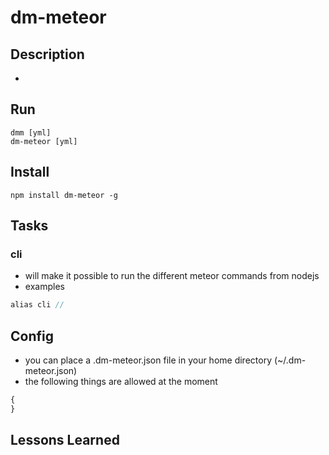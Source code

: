 # dm-meteor

## Description
*

## Run
```
dmm [yml]
dm-meteor [yml]
```

## Install

```
npm install dm-meteor -g
```

## Tasks

### cli
* will make it possible to run the different meteor commands from nodejs
* examples 
```javascript
alias cli // 
```

## Config
* you can place a .dm-meteor.json file in your home directory (~/.dm-meteor.json)
* the following things are allowed at the moment
```javascript
{
}
```

## Lessons Learned
